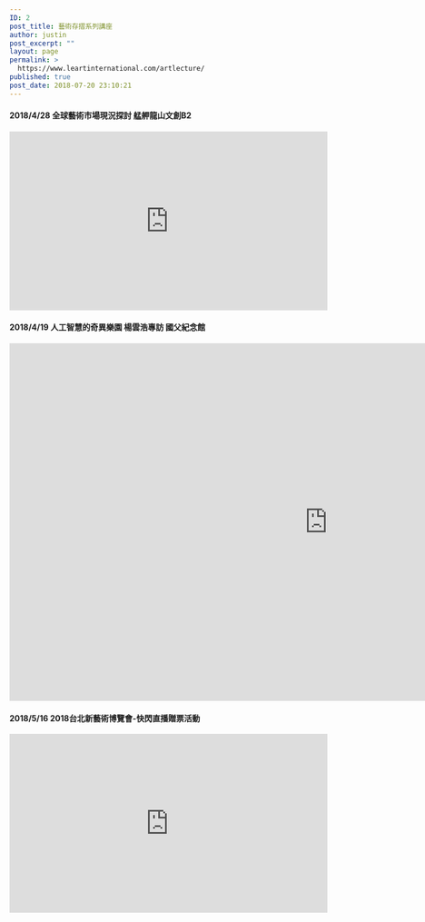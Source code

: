 ```yaml
---
ID: 2
post_title: 藝術存摺系列講座
author: justin
post_excerpt: ""
layout: page
permalink: >
  https://www.leartinternational.com/artlecture/
published: true
post_date: 2018-07-20 23:10:21
---
```

<h4 id="elementor-tab-title-7661" tabindex="7661" data-tab="1" role="tab" aria-controls="elementor-tab-content-7661">
												 2018/4/28  全球藝術市場現況探討 艋舺龍山文創B2​					</h4>
					<style>
.facebook-responsive {<br />
    overflow:hidden;<br />
    padding-bottom:56.25%;<br />
    position:relative;<br />
    height:0;<br />
}</p>
<p>.facebook-responsive iframe {<br />
    left:0;<br />
    top:0;<br />
    height:100%;<br />
    width:100%;<br />
    position:absolute;<br />
}</style>
<iframe style="border: none; overflow: hidden;" src="https://www.facebook.com/plugins/video.php?href=https%3A%2F%2Fwww.facebook.com%2Fleartpass%2Fvideos%2F603596053334842%2F&amp;show_text=0&amp;width=560" width="560" height="315" frameborder="0" scrolling="no" allowfullscreen="allowfullscreen"></iframe>
					<h4 id="elementor-tab-title-7662" tabindex="7662" data-tab="2" role="tab" aria-controls="elementor-tab-content-7662">
												2018/4/19  人工智慧的奇異樂園   楊雲浩專訪  國父紀念館 					</h4>
					<p><style>
.facebook-responsive {<br />    overflow:hidden;<br />    padding-bottom:56.25%;<br />    position:relative;<br />    height:0;<br />}</p>
<p>.facebook-responsive iframe {<br />    left:0;<br />    top:0;<br />    height:100%;<br />    width:100%;<br />    position:absolute;<br />}</style></p><iframe src="https://www.youtube.com/embed/sY8oZPE28vc" width="1120" height="630" frameborder="0" allowfullscreen="allowfullscreen"></iframe>
					<h4 id="elementor-tab-title-7663" tabindex="7663" data-tab="3" role="tab" aria-controls="elementor-tab-content-7663">
												2018/5/16  2018台北新藝術博覽會-快閃直播贈票活動					</h4>
					<style>
.facebook-responsive {  overflow:hidden;
padding-bottom:56.25%;    position:relative;
height:0;}
.facebook-responsive iframe {
left:0;
top:0;
height:100%;
width:100%;
position:absolute;
}
</style>
<iframe style="border: none; overflow: hidden;" src="https://www.facebook.com/plugins/video.php?href=https%3A%2F%2Fwww.facebook.com%2Fleartpass%2Fvideos%2F612613765766404%2F&amp;show_text=0&amp;width=560" width="560" height="315" frameborder="0" scrolling="no" allowfullscreen="allowfullscreen"></iframe>